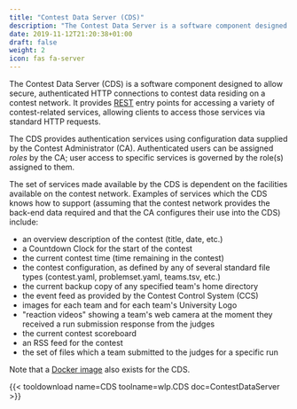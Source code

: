 ```yaml
---
title: "Contest Data Server (CDS)"
description: "The Contest Data Server is a software component designed to allow secure, authenticated HTTP connections to contest data residing on a contest network"
date: 2019-11-12T21:20:38+01:00
draft: false
weight: 2
icon: fas fa-server
---
```


The Contest Data Server (CDS) is a software component designed to allow secure,
authenticated HTTP connections to contest data residing on a contest network.
It provides [REST](https://en.wikipedia.org/wiki/Representational_state_transfer)
entry points for accessing a variety of contest-related services, allowing clients
to access those services via standard HTTP requests.

The CDS provides authentication services using configuration
data supplied by the Contest Administrator (CA).
Authenticated users can be assigned _roles_ by the CA; user access
to specific services is governed by the role(s) assigned to them.

The set of services made available by the CDS is dependent on the facilities available on the contest network.
Examples of services which the CDS knows how to support (assuming that the contest network provides the back-end data
required and that the CA configures their use into the CDS) include:

* an overview description of the contest (title, date, etc.)
* a Countdown Clock for the start of the contest
* the current contest time (time remaining in the contest)
* the contest configuration, as defined by any of several standard file types (contest.yaml, problemset.yaml, teams.tsv, etc.)
* the current backup copy of any specified team's home directory
* the event feed as provided by the Contest Control System (CCS)
* images for each team and for each team's University Logo
* "reaction videos" showing a team's web camera at the moment they received a run submission response from the judges
* the current contest scoreboard
* an RSS feed for the contest
* the set of files which a team submitted to the judges for a specific run

Note that a [Docker image](https://ghcr.io/icpctools/cds) also exists for the CDS.

{{< tooldownload name=CDS toolname=wlp.CDS doc=ContestDataServer >}}
